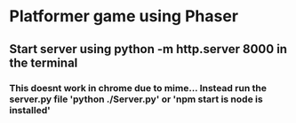 # Platformer game using Phaser

## Start server using python -m http.server 8000 in the terminal

### This doesnt work in chrome due to mime... Instead run the server.py file 'python ./Server.py' or 'npm start is node is installed'